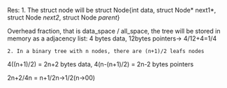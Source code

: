 Res:
    1. The struct node will be struct Node{int data, struct Node* next1*, struct Node *next2*, struct Node *parent*}

Overhead fraction, that is data_space / all_space, the tree will be stored in memory as a adjacency list:
4 bytes data, 12bytes pointers-> 4/12+4=1/4

    2. In a binary tree with n nodes, there are (n+1)/2 leafs nodes
4((n+1)/2) = 2n+2 bytes data, 4(n-(n+1)/2) = 2n-2 bytes pointers

2n+2/4n = n+1/2n->1/2(n->00)

